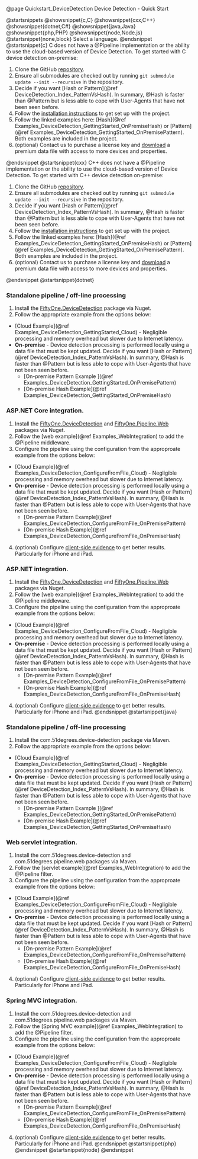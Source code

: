 @page Quickstart_DeviceDetection Device Detection - Quick Start

@startsnippets
@showsnippet{c,C}
@showsnippet{cxx,C++}
@showsnippet{dotnet,C#}
@showsnippet{java,Java}
@showsnippet{php,PHP}
@showsnippet{node,Node.js}
@startsnippet{none,block}
Select a language.
@endsnippet
@startsnippet{c}
C does not have a @Pipeline implementation or the ability to use the cloud-based version of 
Device Detection.
To get started with C device detection on-premise:

1. Clone the GitHub [repository](https://github.com/51degrees/device-detection-cxx).
2. Ensure all submodules are checked out by running `git submodule update --init --recursive` in the repository.
3. Decide if you want [Hash or Pattern](@ref DeviceDetection_Index_PatternVsHash). In summary, @Hash is faster than @Pattern but is less able to cope with User-Agents that have not been seen before.
4. Follow the [installation instructions](../../device-detection-cxx/4.1/md__r_e_a_d_m_e.html) to get set up with the project. <!-- TODO use ref and tagfile so this is not hardcoded -->
5. Follow the linked examples here: [Hash](@ref Examples_DeviceDetection_GettingStarted_OnPremiseHash) or 
[Pattern](@ref Examples_DeviceDetection_GettingStarted_OnPremisePattern). Both examples are included in the project.
6. (optional) Contact us to purchase a license key and [download](https://51degrees.com/resources/downloads/enhanced-device-data) a premium data file with access to more devices and properties.

<!--TODO: Add contact details in step 3.-->
@endsnippet
@startsnippet{cxx}
C++ does not have a @Pipeline implementation or the ability to use the cloud-based version of 
Device Detection.
To get started with C++ device detection on-premise:

1. Clone the GitHub [repository](https://github.com/51degrees/device-detection-cxx).
2. Ensure all submodules are checked out by running `git submodule update --init --recursive` in the repository.
3. Decide if you want [Hash or Pattern](@ref DeviceDetection_Index_PatternVsHash). In summary, @Hash is faster than @Pattern but is less able to cope with User-Agents that have not been seen before.
4. Follow the [installation instructions](../../device-detection-cxx/4.1/md__r_e_a_d_m_e.html) to get set up with the project. <!-- TODO use ref and tagfile so this is not hardcoded -->
5. Follow the linked examples here: [Hash](@ref Examples_DeviceDetection_GettingStarted_OnPremiseHash) or 
[Pattern](@ref Examples_DeviceDetection_GettingStarted_OnPremisePattern). Both examples are included in the project.
6. (optional) Contact us to purchase a license key and [download](https://51degrees.com/resources/downloads/enhanced-device-data) a premium data file with access to more devices and properties.

<!--TODO: Add contact details in step 3.-->

@endsnippet
@startsnippet{dotnet}
### Standalone pipeline / off-line processing

1. Install the [FiftyOne.DeviceDetection](https://www.nuget.org/packages/FiftyOne.DeviceDetection) package via Nuget.
2. Follow the appropriate example from the options below:  
  * [Cloud Example](@ref Examples_DeviceDetection_GettingStarted_Cloud) - Negligible processing and memory overhead but slower due to Internet latency. 
  * **On-premise** - Device detection processing is performed locally using a data file that must be kept updated.
  Decide if you want [Hash or Pattern](@ref DeviceDetection_Index_PatternVsHash). In summary, @Hash is faster than @Pattern but is less able to cope with User-Agents that have not been seen before.
    * [On-premise Pattern Example ](@ref Examples_DeviceDetection_GettingStarted_OnPremisePattern)
    * [On-premise Hash Example](@ref Examples_DeviceDetection_GettingStarted_OnPremiseHash)

### ASP.NET Core integration.

1. Install the [FiftyOne.DeviceDetection](https://www.nuget.org/packages/FiftyOne.DeviceDetection) and [FiftyOne.Pipeline.Web](https://www.nuget.org/packages/FiftyOne.Pipeline.Web) packages via Nuget.
2. Follow the [web example](@ref Examples_WebIntegration) to add the @Pipeline middleware.
3. Configure the pipeline using the configuration from the approproate example from the options below:
 * [Cloud Example](@ref Examples_DeviceDetection_ConfigureFromFile_Cloud) - Negligible processing and memory overhead but slower due to Internet latency.
 * **On-premise** - Device detection processing is performed locally using a data file that must be kept updated. Decide if you want [Hash or Pattern](@ref DeviceDetection_Index_PatternVsHash). In summary, @Hash is faster than @Pattern but is less able to cope with User-Agents that have not been seen before.
   * [On-premise Pattern Example](@ref Examples_DeviceDetection_ConfigureFromFile_OnPremisePattern)
   * [On-premise Hash Example](@ref Examples_DeviceDetection_ConfigureFromFile_OnPremiseHash)
4. (optional) Configure [client-side evidence](@ref) to get better results. Particularly for iPhone and iPad.

### ASP.NET integration.

1. Install the [FiftyOne.DeviceDetection](https://www.nuget.org/packages/FiftyOne.DeviceDetection) and [FiftyOne.Pipeline.Web](https://www.nuget.org/packages/FiftyOne.Pipeline.Web) packages via Nuget.
2. Follow the [web example](@ref Examples_WebIntegration) to add the @Pipeline middleware.
3. Configure the pipeline using the configuration from the approproate example from the options below:
 * [Cloud Example](@ref Examples_DeviceDetection_ConfigureFromFile_Cloud) - Negligible processing and memory overhead but slower due to Internet latency.
 * **On-premise** - Device detection processing is performed locally using a data file that must be kept updated. Decide if you want [Hash or Pattern](@ref DeviceDetection_Index_PatternVsHash). In summary, @Hash is faster than @Pattern but is less able to cope with User-Agents that have not been seen before.
   * [On-premise Pattern Example](@ref Examples_DeviceDetection_ConfigureFromFile_OnPremisePattern)
   * [On-premise Hash Example](@ref Examples_DeviceDetection_ConfigureFromFile_OnPremiseHash)
4. (optional) Configure [client-side evidence](@ref) to get better results. Particularly for iPhone and iPad.
@endsnippet
@startsnippet{java}
### Standalone pipeline / off-line processing

1. Install the com.51degrees.device-detection package via Maven.
2. Follow the appropriate example from the options below:
  * [Cloud Example](@ref Examples_DeviceDetection_GettingStarted_Cloud) - Negligible processing and memory overhead but slower due to Internet latency. 
  * **On-premise** - Device detection processing is performed locally using a data file that must be kept updated. Decide if you want [Hash or Pattern](@ref DeviceDetection_Index_PatternVsHash). In summary, @Hash is faster than @Pattern but is less able to cope with User-Agents that have not been seen before.
    * [On-premise Pattern Example ](@ref Examples_DeviceDetection_GettingStarted_OnPremisePattern)
    * [On-premise Hash Example](@ref Examples_DeviceDetection_GettingStarted_OnPremiseHash)
    
    
### Web servlet integration.

1. Install the com.51degrees.device-detection and com.51degrees.pipeline.web packages via Maven.
2. Follow the [servlet example](@ref Examples_WebIntegration) to add the @Pipeline filter.
3. Configure the pipeline using the configuration from the approproate example from the options below:
 * [Cloud Example](@ref Examples_DeviceDetection_ConfigureFromFile_Cloud) - Negligible processing and memory overhead but slower due to Internet latency.
 * **On-premise** - Device detection processing is performed locally using a data file that must be kept updated. Decide if you want [Hash or Pattern](@ref DeviceDetection_Index_PatternVsHash). In summary, @Hash is faster than @Pattern but is less able to cope with User-Agents that have not been seen before.
   * [On-premise Pattern Example](@ref Examples_DeviceDetection_ConfigureFromFile_OnPremisePattern)
   * [On-premise Hash Example](@ref Examples_DeviceDetection_ConfigureFromFile_OnPremiseHash)
4. (optional) Configure [client-side evidence](@ref) to get better results. Particularly for iPhone and iPad.

### Spring MVC integration.

1. Install the com.51degrees.device-detection and com.51degrees.pipeline.web packages via Maven.
2. Follow the [Spring MVC example](@ref Examples_WebIntegration) to add the @Pipeline filter.
3. Configure the pipeline using the configuration from the approproate example from the options below:
 * [Cloud Example](@ref Examples_DeviceDetection_ConfigureFromFile_Cloud) - Negligible processing and memory overhead but slower due to Internet latency.
 * **On-premise** - Device detection processing is performed locally using a data file that must be kept updated. Decide if you want [Hash or Pattern](@ref DeviceDetection_Index_PatternVsHash). In summary, @Hash is faster than @Pattern but is less able to cope with User-Agents that have not been seen before.
   * [On-premise Pattern Example](@ref Examples_DeviceDetection_ConfigureFromFile_OnPremisePattern)
   * [On-premise Hash Example](@ref Examples_DeviceDetection_ConfigureFromFile_OnPremiseHash)
4. (optional) Configure [client-side evidence](@ref) to get better results. Particularly for iPhone and iPad.
@endsnippet
@startsnippet{php}
@endsnippet
@startsnippet{node}
@endsnippet